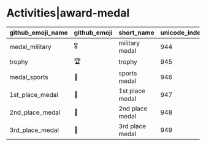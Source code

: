 # Activities|award-medal

|github_emoji_name|github_emoji|short_name|unicode_index|
|---|---|---|---|
|medal_military|:medal_military:|military medal|944|
|trophy|:trophy:|trophy|945|
|medal_sports|:medal_sports:|sports medal|946|
|1st_place_medal|:1st_place_medal:|1st place medal|947|
|2nd_place_medal|:2nd_place_medal:|2nd place medal|948|
|3rd_place_medal|:3rd_place_medal:|3rd place medal|949|
